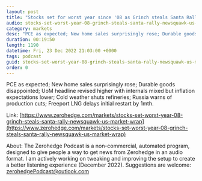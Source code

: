 ```yaml
---
layout: post
title: "Stocks set for worst year since '08 as Grinch steals Santa Rally - Newsquawk US Market Wrap"
audio: stocks-set-worst-year-08-grinch-steals-santa-rally-newsquawk-us-market-wrap-0
category: markets
desc: "PCE as expected; New home sales surprisingly rose; Durable goods disappointed; UoM headline revised higher with internals mixed but inflation expectations lower; Cold weather shuts refineries; Russia warns of production cuts; Freeport LNG delays initial restart by 1mth."
duration: 00:19:50
length: 1190
datetime: Fri, 23 Dec 2022 21:03:00 +0000
tags: podcast
guid: stocks-set-worst-year-08-grinch-steals-santa-rally-newsquawk-us-market-wrap-0
order: 0
---
```

PCE as expected; New home sales surprisingly rose; Durable goods disappointed; UoM headline revised higher with internals mixed but inflation expectations lower; Cold weather shuts refineries; Russia warns of production cuts; Freeport LNG delays initial restart by 1mth.

Link: [https://www.zerohedge.com/markets/stocks-set-worst-year-08-grinch-steals-santa-rally-newsquawk-us-market-wrap](https://www.zerohedge.com/markets/stocks-set-worst-year-08-grinch-steals-santa-rally-newsquawk-us-market-wrap)

About: The Zerohedge Podcast is a non-commercial, automated program, designed to give people a way to get news from Zerohedge in an audio format.  I am actively working on tweaking and improving the setup to create a better listening experience (December 2022).  Suggestions are welcome: [zerohedgePodcast@outlook.com](mailto:zerohedgePodcast@outlook.com)